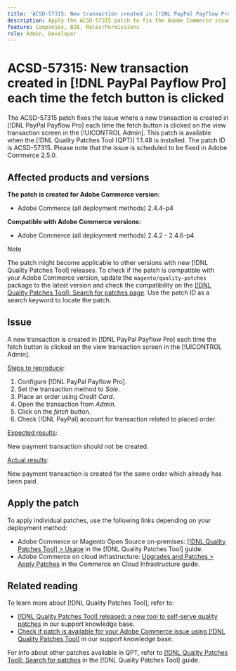 ```yaml
---
title: 'ACSD-57315: New transaction created in [!DNL PayPal Payflow Pro] each time the fetch button is clicked'
description: Apply the ACSD-57315 patch to fix the Adobe Commerce issue where a new transaction is created in [!DNL PayPal Payflow Pro] each time the fetch button is clicked on the view transaction screen in the [!UICONTROL Admin].
feature: Companies, B2B, Roles/Permissions
role: Admin, Developer
---
```

# ACSD-57315: New transaction created in [!DNL PayPal Payflow Pro] each time the fetch button is clicked

The ACSD-57315 patch fixes the issue where a new transaction is created in [!DNL PayPal Payflow Pro] each time the fetch button is clicked on the view transaction screen in the [!UICONTROL Admin]. This patch is available when the [!DNL Quality Patches Tool (QPT)] 1.1.48 is installed. The patch ID is ACSD-57315. Please note that the issue is scheduled to be fixed in Adobe Commerce 2.5.0.

## Affected products and versions

**The patch is created for Adobe Commerce version:**

* Adobe Commerce (all deployment methods) 2.4.4-p4

**Compatible with Adobe Commerce versions:**

* Adobe Commerce (all deployment methods) 2.4.2 - 2.4.6-p4

>[!NOTE]
>
>The patch might become applicable to other versions with new [!DNL Quality Patches Tool] releases. To check if the patch is compatible with your Adobe Commerce version, update the `magento/quality-patches` package to the latest version and check the compatibility on the [[!DNL Quality Patches Tool]: Search for patches page](https://experienceleague.adobe.com/tools/commerce-quality-patches/index.html). Use the patch ID as a search keyword to locate the patch.

## Issue

A new transaction is created in [!DNL PayPal Payflow Pro] each time the fetch button is clicked on the view transaction screen in the [!UICONTROL Admin].

<u>Steps to reproduce</u>:

1. Configure [!DNL PayPal Payflow Pro].
1. Set the transaction method to *Sale*.
1. Place an order using *Credit Card*.
1. Open the transaction from *Admin*.
1. Click on the *fetch* button.
1. Check [!DNL PayPal] account for transaction related to placed order.

<u>Expected results</u>:

New payment transaction should not be created.

<u>Actual results</u>:

New payment transaction is created for the same order which already has been paid.

## Apply the patch

To apply individual patches, use the following links depending on your deployment method:

* Adobe Commerce or Magento Open Source on-premises: [[!DNL Quality Patches Tool] > Usage](https://experienceleague.adobe.com/docs/commerce-operations/tools/quality-patches-tool/usage.html) in the [!DNL Quality Patches Tool] guide.
* Adobe Commerce on cloud infrastructure: [Upgrades and Patches > Apply Patches](https://experienceleague.adobe.com/docs/commerce-cloud-service/user-guide/develop/upgrade/apply-patches.html) in the Commerce on Cloud Infrastructure guide.

## Related reading

To learn more about [!DNL Quality Patches Tool], refer to:

* [[!DNL Quality Patches Tool] released: a new tool to self-serve quality patches](/help/announcements/adobe-commerce-announcements/magento-quality-patches-released-new-tool-to-self-serve-quality-patches.md) in our support knowledge base.
* [Check if patch is available for your Adobe Commerce issue using [!DNL Quality Patches Tool]](/help/support-tools/patches-available-in-qpt-tool/check-patch-for-magento-issue-with-magento-quality-patches.md) in our support knowledge base.

For info about other patches available in QPT, refer to [[!DNL Quality Patches Tool]: Search for patches](https://experienceleague.adobe.com/tools/commerce-quality-patches/index.html) in the [!DNL Quality Patches Tool] guide.
